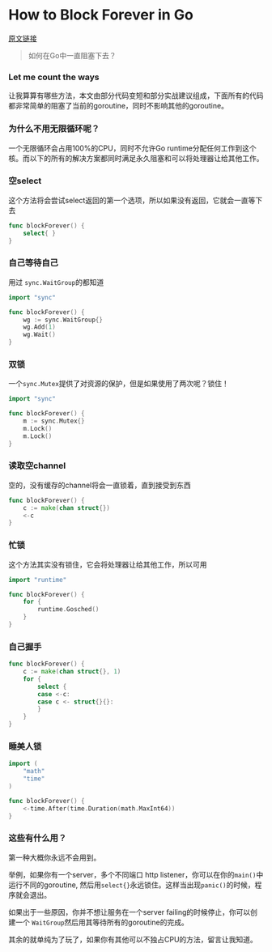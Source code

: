# How to Block Forever in Go

[原文链接](http://blog.sgmansfield.com/2016/06/how-to-block-forever-in-go/)

> 如何在Go中一直阻塞下去？

### Let me count the ways

让我算算有哪些方法，本文由部分代码变短和部分实战建议组成，下面所有的代码都非常简单的阻塞了当前的goroutine，同时不影响其他的goroutine。

### 为什么不用无限循环呢？

一个无限循环会占用100%的CPU，同时不允许Go runtime分配任何工作到这个核。而以下的所有的解决方案都同时满足永久阻塞和可以将处理器让给其他工作。

### 空select

这个方法将会尝试select返回的第一个选项，所以如果没有返回，它就会一直等下去

```go
func blockForever() {
    select{ }
}
```

### 自己等待自己

用过 `sync.WaitGroup`的都知道

```go
import "sync"

func blockForever() {
    wg := sync.WaitGroup{}
    wg.Add(1)
    wg.Wait()
}
```

### 双锁

一个`sync.Mutex`提供了对资源的保护，但是如果使用了两次呢？锁住！

```go
import "sync"

func blockForever() {
    m := sync.Mutex{}
    m.Lock()
    m.Lock()
}
```

### 读取空channel

空的，没有缓存的channel将会一直锁着，直到接受到东西

```go
func blockForever() {
    c := make(chan struct{})
    <-c
}
```

### 忙锁

这个方法其实没有锁住，它会将处理器让给其他工作，所以可用

```go
import "runtime"

func blockForever() {
    for {
        runtime.Gosched()
    }
}
```

### 自己握手

```go
func blockForever() {
    c := make(chan struct{}, 1)
    for {
        select {
        case <-c:
        case c <- struct{}{}:
        }
    }
}
```

### 睡美人锁

```go
import (
    "math"
    "time"
)

func blockForever() {
    <-time.After(time.Duration(math.MaxInt64))
}
```

### 这些有什么用？

第一种大概你永远不会用到。

举例，如果你有一个server，多个不同端口 http listener，你可以在你的`main()`中运行不同的goroutine, 然后用`select{}`永远锁住。这样当出现`panic()`的时候，程序就会退出。

如果出于一些原因，你并不想让服务在一个server failing的时候停止，你可以创建一个 `WaitGroup`然后用其等待所有的goroutine的完成。

其余的就单纯为了玩了，如果你有其他可以不独占CPU的方法，留言让我知道。